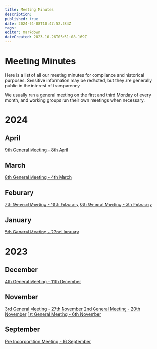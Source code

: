```yaml
---
title: Meeting Minutes
description: 
published: true
date: 2024-04-08T10:47:52.984Z
tags: 
editor: markdown
dateCreated: 2023-10-26T05:51:08.169Z
---
```


# Meeting Minutes
Here is a list of all our meeting minutes for compliance and historical purposes. Sensitive information may be redacted, but they are generally public in the interest of transparency.

We usually run a general meeting on the first and third Monday of every month, and working groups run their own meetings when necessary.

# 2024

## April

[9th General Meeting - 8th April](/meetings/general/20240408)

## March

[8th General Meeting - 4th March](/meetings/general/20240304)

## Feburary

[7th General Meeting - 19th Feburary](/meetings/general/20240219)
[6th General Meeting - 5th Feburary](/meetings/general/20240205)

## January

[5th General Meeting - 22nd January](/meetings/general/20240122) 

# 2023

## December

[4th General Meeting - 11th December](/meetings/general/20231211)

## November
[3rd General Meeting - 27th November](/meetings/general/20231127)
[2nd General Meeting - 20th November](/meetings/general/20231120)
[1st General Meeting - 6th November](/meetings/general/20231106)

## September
[Pre Incorporation Meeting - 16 September](/meetings/general/20230916)